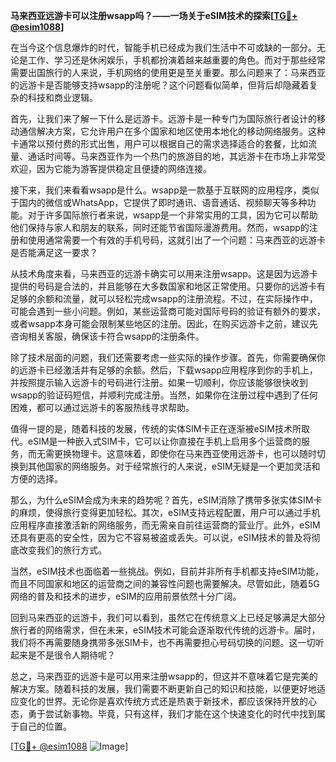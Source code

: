 **马来西亚远游卡可以注册wsapp吗？——一场关于eSIM技术的探索[[TG💪+ @esim1088](https://t.me/s/esim1088)]**

在当今这个信息爆炸的时代，智能手机已经成为我们生活中不可或缺的一部分。无论是工作、学习还是休闲娱乐，手机都扮演着越来越重要的角色。而对于那些经常需要出国旅行的人来说，手机网络的使用更是至关重要。那么问题来了：马来西亚的远游卡是否能够支持wsapp的注册呢？这个问题看似简单，但背后却隐藏着复杂的科技和商业逻辑。

首先，让我们来了解一下什么是远游卡。远游卡是一种专门为国际旅行者设计的移动通信解决方案，它允许用户在多个国家和地区使用本地化的移动网络服务。这种卡通常以预付费的形式出售，用户可以根据自己的需求选择适合的套餐，比如流量、通话时间等。马来西亚作为一个热门的旅游目的地，其远游卡在市场上非常受欢迎，因为它能为游客提供稳定且便捷的网络连接。

接下来，我们来看看wsapp是什么。wsapp是一款基于互联网的应用程序，类似于国内的微信或WhatsApp，它提供了即时通讯、语音通话、视频聊天等多种功能。对于许多国际旅行者来说，wsapp是一个非常实用的工具，因为它可以帮助他们保持与家人和朋友的联系，同时还能节省国际漫游费用。然而，wsapp的注册和使用通常需要一个有效的手机号码，这就引出了一个问题：马来西亚的远游卡是否能满足这一要求？

从技术角度来看，马来西亚的远游卡确实可以用来注册wsapp。这是因为远游卡提供的号码是合法的，并且能够在大多数国家和地区正常使用。只要你的远游卡有足够的余额和流量，就可以轻松完成wsapp的注册流程。不过，在实际操作中，可能会遇到一些小问题。例如，某些运营商可能对国际号码的验证有额外的要求，或者wsapp本身可能会限制某些地区的注册。因此，在购买远游卡之前，建议先咨询相关客服，确保该卡符合wsapp的注册条件。

除了技术层面的问题，我们还需要考虑一些实际的操作步骤。首先，你需要确保你的远游卡已经激活并有足够的余额。然后，下载wsapp应用程序到你的手机上，并按照提示输入远游卡的号码进行注册。如果一切顺利，你应该能够很快收到wsapp的验证码短信，并顺利完成注册。当然，如果你在注册过程中遇到了任何困难，都可以通过远游卡的客服热线寻求帮助。

值得一提的是，随着科技的发展，传统的实体SIM卡正在逐渐被eSIM技术所取代。eSIM是一种嵌入式SIM卡，它可以让你直接在手机上启用多个运营商的服务，而无需更换物理卡。这意味着，即使你在马来西亚使用远游卡，也可以随时切换到其他国家的网络服务。对于经常旅行的人来说，eSIM无疑是一个更加灵活和方便的选择。

那么，为什么eSIM会成为未来的趋势呢？首先，eSIM消除了携带多张实体SIM卡的麻烦，使得旅行变得更加轻松。其次，eSIM支持远程配置，用户可以通过手机应用程序直接激活新的网络服务，而无需亲自前往运营商的营业厅。此外，eSIM还具有更高的安全性，因为它不容易被盗或丢失。可以说，eSIM技术的普及将彻底改变我们的旅行方式。

当然，eSIM技术也面临着一些挑战。例如，目前并非所有手机都支持eSIM功能，而且不同国家和地区的运营商之间的兼容性问题也需要解决。尽管如此，随着5G网络的普及和技术的进步，eSIM的应用前景依然十分广阔。

回到马来西亚的远游卡，我们可以看到，虽然它在传统意义上已经足够满足大部分旅行者的网络需求，但在未来，eSIM技术可能会逐渐取代传统的远游卡。届时，我们将不再需要随身携带多张SIM卡，也不再需要担心号码切换的问题。这一切听起来是不是很令人期待呢？

总之，马来西亚的远游卡是可以用来注册wsapp的，但这并不意味着它是完美的解决方案。随着科技的发展，我们需要不断更新自己的知识和技能，以便更好地适应变化的世界。无论你是喜欢传统方式还是热衷于新技术，都应该保持开放的心态，勇于尝试新事物。毕竟，只有这样，我们才能在这个快速变化的时代中找到属于自己的位置。

[[TG💪+ @esim1088](https://t.me/s/esim1088) ![Image](https://i.postimg.cc/4NQfJmqS/Snipaste-2025-05-13-00-14-12.png)]